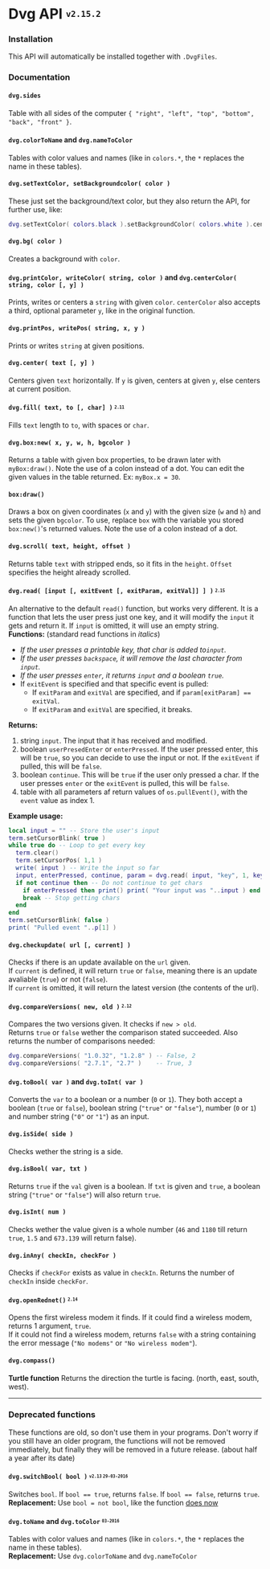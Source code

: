 # Dvg API <sup><sub>`v2.15.2`</sub></sup>
### Installation
This API will automatically be installed together with `.DvgFiles`.

### Documentation
#### `dvg.sides`
Table with all sides of the computer `{ "right", "left", "top", "bottom", "back", "front" }`.

#### `dvg.colorToName` and `dvg.nameToColor`
Tables with color values and names (like in `colors.*`, the `*` replaces the name in these tables).

#### `dvg.setTextColor, setBackgroundcolor( color )`
These just set the background/text color, but they also return the API, for further use, like:
```lua
dvg.setTextColor( colors.black ).setBackgroundColor( colors.white ).center( "Blah" )
```

#### `dvg.bg( color )`
Creates a background with `color`.

#### `dvg.printColor, writeColor( string, color )` and `dvg.centerColor( string, color [, y] )`
Prints, writes or centers a `string` with given `color`. `centerColor` also accepts a third, optional parameter `y`, like in the original function.

#### `dvg.printPos, writePos( string, x, y )`
Prints or writes `string` at given positions.

#### `dvg.center( text [, y] )`
Centers given `text` horizontally. If `y` is given, centers at given `y`, else centers at current position.

#### `dvg.fill( text, to [, char] )` <sup><sub>`2.11`</sub></sup>
Fills `text` length to `to`, with spaces or `char`.

#### `dvg.box:new( x, y, w, h, bgcolor )`
Returns a table with given box properties, to be drawn later with `myBox:draw()`. Note the use of a colon instead of a dot. You can edit the given values in the table returned. Ex: `myBox.x = 30`.

#### `box:draw()`
Draws a box on given coordinates (`x` and `y`) with the given size (`w` and `h`) and sets the given `bgcolor`. To use, replace `box` with the variable you stored `box:new()`'s returned values. Note the use of a colon instead of a dot.

#### `dvg.scroll( text, height, offset )`
Returns table `text` with stripped ends, so it fits in the `height`. `Offset` specifies the height already scrolled.

#### `dvg.read( [input [, exitEvent [, exitParam, exitVal]] ] )` <sup><sub>`2.15`</sub></sup>
An alternative to the default `read()` function, but works very different. It is a function that lets the user press just one key, and it will modify the `input` it gets and return it. If `input` is omitted, it will use an empty string.  
**Functions:** (standard read functions in *italics*)

- *If the user presses a printable key, that char is added to`input`.*
- *If the user presses `backspace`, it will remove the last character from `input`.*
- *If the user presses `enter`, it returns `input` and a boolean `true`.*
- If `exitEvent` is specified and that specific event is pulled:
  - If `exitParam` and `exitVal` are specified, and if `param[exitParam] == exitVal`.
  - If `exitParam` and `exitVal` are specified, it breaks.

**Returns:**

1. string `input`. The input that it has received and modified.
2. boolean `userPresedEnter` or `enterPressed`. If the user pressed enter, this will be `true`, so you can decide to use the input or not. If the `exitEvent` if pulled, this will be `false`.
3. boolean `continue`. This will be `true` if the user only pressed a char. If the user presses `enter` or the `exitEvent` is pulled, this will be `false`.
4. table with all parameters af return values of `os.pullEvent()`, with the `event` value as index 1.

**Example usage:**
```lua
local input = "" -- Store the user's input
term.setCursorBlink( true )
while true do -- Loop to get every key
  term.clear()
  term.setCursorPos( 1,1 )
  write( input ) -- Write the input so far
  input, enterPressed, continue, param = dvg.read( input, "key", 1, keys.leftCtrl )
  if not continue then -- Do not continue to get chars
    if enterPressed then print() print( "Your input was "..input ) end -- User submitted by pressing enter
    break -- Stop getting chars
  end
end
term.setCursorBlink( false )
print( "Pulled event "..p[1] )
```

#### `dvg.checkupdate( url [, current] )`
Checks if there is an update available on the `url` given.  
If `current` is defined, it will return `true` or `false`, meaning there is an update avaliable (`true`) or not (`false`).  
If `current` is omitted, it will return the latest version (the contents of the url).

#### `dvg.compareVersions( new, old )` <sup><sub>`2.12`</sub></sup>
Compares the two versions given. It checks if `new > old`.  
Returns `true` or `false` wether the comparison stated succeeded. Also returns the number of comparisons needed:
```lua
dvg.compareVersions( "1.0.32", "1.2.8" ) -- False, 2
dvg.compareVersions( "2.7.1", "2.7" )    -- True, 3
```

#### `dvg.toBool( var )` and `dvg.toInt( var )`
Converts the `var` to a boolean or a number (`0` or `1`).
They both accept a boolean (`true` or `false`), boolean string (`"true"` or `"false"`), number (`0` or `1`) and number string (`"0"` or `"1"`) as an input.

#### `dvg.isSide( side )`
Checks wether the string is a side.

#### `dvg.isBool( var, txt )`
Returns `true` if the `val` given is a boolean. If `txt` is given and `true`, a boolean string (`"true"` or `"false"`) will also return `true`.

#### `dvg.isInt( num )`
Checks wether the value given is a whole number (`46` and `1180` till return `true`, `1.5` and `673.139` will return false).

#### `dvg.inAny( checkIn, checkFor )`
Checks if `checkFor` exists as value in `checkIn`. Returns the number of `checkIn` inside `checkFor`.

#### `dvg.openRednet()` <sup><sub>`2.14`</sub></sup>
Opens the first wireless modem it finds.
If it could find a wireless modem, returns 1 argument, `true`.  
If it could not find a wireless modem, returns `false` with a string containing the error message (`"No modems"` or `"No wireless modem"`).

#### `dvg.compass()`
**Turtle function** Returns the direction the turtle is facing. (north, east, south, west).

---

### Deprecated functions
These functions are old, so don't use them in your programs.
Don't worry if you still have an older program, the functions will not be removed immediately, but finally they will be removed in a future release. (about half a year after its date)

#### `dvg.switchBool( bool )` <sup><sub>`v2.13` `29-03-2016`</sub></sup>
Switches `bool`. If `bool == true`, returns `false`. If `bool == false`, returns `true`.  
**Replacement:** Use `bool = not bool`, like the function [does now](https://github.com/Dantevg/DvgApps/blob/bcc30b0d51d3b84550d9df2316ea3524b5430115/DvgAPI/dvg.lua#L234)

#### `dvg.toName` and `dvg.toColor` <sup><sub>`03-2016`</sub></sup>
Tables with color values and names (like in `colors.*`, the `*` replaces the name in these tables).  
**Replacement:** Use `dvg.colorToName` and `dvg.nameToColor`
